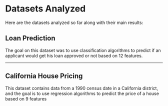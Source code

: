 # Datasets Analyzed

Here are the datasets analyzed so far along with their main results:

## Loan Prediction

The goal on this dataset was to use classification algorithms to predict if an applicant would get his loan approved or not based on 12 features.

<hr></hr>

## California House Pricing

This dataset contains data from a 1990 census date in a California district, and the goal is to use regression algorithms to predict the price of a house based on 9 features

